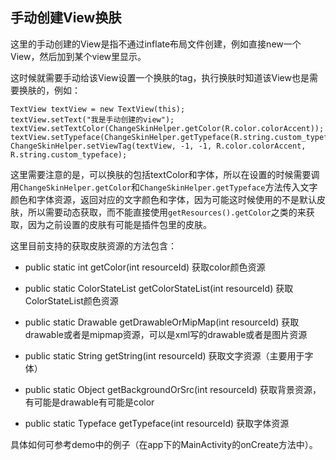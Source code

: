 ## 手动创建View换肤

这里的手动创建的View是指不通过inflate布局文件创建，例如直接new一个View，然后加到某个view里显示。

这时候就需要手动给该View设置一个换肤的tag，执行换肤时知道该View也是需要换肤的，例如：

```
TextView textView = new TextView(this);
textView.setText("我是手动创建的view");
textView.setTextColor(ChangeSkinHelper.getColor(R.color.colorAccent));
textView.setTypeface(ChangeSkinHelper.getTypeface(R.string.custom_typeface));
ChangeSkinHelper.setViewTag(textView, -1, -1, R.color.colorAccent, R.string.custom_typeface);
```

这里需要注意的是，可以换肤的包括textColor和字体，所以在设置的时候需要调用`ChangeSkinHelper.getColor`和`ChangeSkinHelper.getTypeface`方法传入文字颜色和字体资源，返回对应的文字颜色和字体，因为可能这时候使用的不是默认皮肤，所以需要动态获取，而不能直接使用`getResources().getColor`之类的来获取，因为之前设置的皮肤有可能是插件包里的皮肤。

这里目前支持的获取皮肤资源的方法包含：


* public static int getColor(int resourceId) 获取color颜色资源

* public static ColorStateList getColorStateList(int resourceId) 获取ColorStateList颜色资源

* public static Drawable getDrawableOrMipMap(int resourceId) 获取drawable或者是mipmap资源，可以是xml写的drawable或者是图片资源

* public static String getString(int resourceId) 获取文字资源（主要用于字体）

* public static Object getBackgroundOrSrc(int resourceId) 获取背景资源，有可能是drawable有可能是color

* public static Typeface getTypeface(int resourceId) 获取字体资源

具体如何可参考demo中的例子（在app下的MainActivity的onCreate方法中）。
